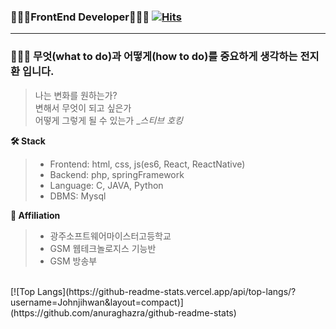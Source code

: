 ### 🧑🏻‍💻FrontEnd Developer🧑🏻‍💻 [![Hits](https://hits.seeyoufarm.com/api/count/incr/badge.svg?url=https%3A%2F%2Fgithub.com%2FJohnjihwan&count_bg=%2379C83D&title_bg=%23555555&icon=&icon_color=%23E7E7E7&title=hits&edge_flat=false)](https://hits.seeyoufarm.com)

<!--
**Johnjihwan/Johnjihwan** is a ✨ _special_ ✨ repository because its `README.md` (this file) appears on your GitHub profile. -->

******
 **<h3>🙋🏻‍♂️ 무엇(what to do)과 어떻게(how to do)를 중요하게 생각하는 전지환 입니다.</h3>**
> 나는 변화를 원하는가?  
> 변해서 무엇이 되고 싶은가  
> 어떻게 그렇게 될 수 있는가 _*스티브 호킹*

**🛠 Stack** <br>
> * Frontend: html, css, js(es6, React, ReactNative)  
> * Backend: php, springFramework  
> * Language: C, JAVA, Python  
> * DBMS: Mysql


**🏫 Affiliation**
> - 광주소프트웨어마이스터고등학교  
> - GSM 웹테크놀로지스 기능반  
> - GSM 방송부   





<br>
[![Top Langs](https://github-readme-stats.vercel.app/api/top-langs/?username=Johnjihwan&layout=compact)](https://github.com/anuraghazra/github-readme-stats)
